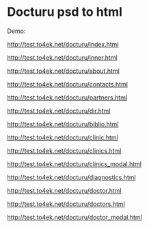 Docturu  psd to html
=======
Demo:

http://test.to4ek.net/docturu/index.html

http://test.to4ek.net/docturu/inner.html

http://test.to4ek.net/docturu/about.html

http://test.to4ek.net/docturu/contacts.html

http://test.to4ek.net/docturu/partners.html

http://test.to4ek.net/docturu/dir.html

http://test.to4ek.net/docturu/biblio.html

http://test.to4ek.net/docturu/clinic.html

http://test.to4ek.net/docturu/clinics.html

http://test.to4ek.net/docturu/clinics_modal.html

http://test.to4ek.net/docturu/diagnostics.html

http://test.to4ek.net/docturu/doctor.html

http://test.to4ek.net/docturu/doctors.html

http://test.to4ek.net/docturu/doctor_modal.html